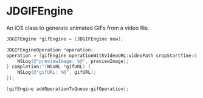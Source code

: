 JDGIFEngine
===========
An iOS class to generate animated GIFs from a video file.

``` objectivec
JDGIFEngine *gifEngine = [JDGIFEngine new];

JDGIFEngineOperation *operation;
operation = [gifEngine operationWithVideoURL:videoPath cropStartTime:0 cropEndTime:MAXFLOAT overlayImage:nil previewImage:^(UIImage *previewImage) {
    NSLog(@"previewImage: %@", previewImage);
} completion:^(NSURL *gifURL) {
    NSLog(@"gifURL: %@", gifURL);
}];

[gifEngine addOperationToQueue:gifOperation];
```
